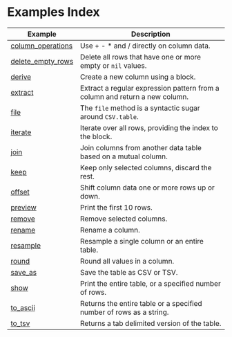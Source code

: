 # Examples Index

Example | Description
---|---
[column_operations](https://github.com/DannyBen/datamix/tree/master/examples/column_operations#column_operations) | Use + - * and / directly on column data.
[delete_empty_rows](https://github.com/DannyBen/datamix/tree/master/examples/delete_empty_rows#delete_empty_rows) | Delete all rows that have one or more empty or `nil` values.
[derive](https://github.com/DannyBen/datamix/tree/master/examples/derive#derive) | Create a new column using a block. 
[extract](https://github.com/DannyBen/datamix/tree/master/examples/extract#extract) | Extract a regular expression pattern from a column and return a new column.
[file](https://github.com/DannyBen/datamix/tree/master/examples/file#file) | The `file` method is a syntactic sugar around `CSV.table`.
[iterate](https://github.com/DannyBen/datamix/tree/master/examples/iterate#iterate) | Iterate over all rows, providing the index to the block.
[join](https://github.com/DannyBen/datamix/tree/master/examples/join#join) | Join columns from another data table based on a mutual column.
[keep](https://github.com/DannyBen/datamix/tree/master/examples/keep#keep) | Keep only selected columns, discard the rest.
[offset](https://github.com/DannyBen/datamix/tree/master/examples/offset#offset) | Shift column data one or more rows up or down.
[preview](https://github.com/DannyBen/datamix/tree/master/examples/preview#preview) | Print the first 10 rows.
[remove](https://github.com/DannyBen/datamix/tree/master/examples/remove#remove) | Remove selected columns.
[rename](https://github.com/DannyBen/datamix/tree/master/examples/rename#rename) | Rename a column.
[resample](https://github.com/DannyBen/datamix/tree/master/examples/resample#resample) | Resample a single column or an entire table.
[round](https://github.com/DannyBen/datamix/tree/master/examples/round#round) | Round all values in a column.
[save_as](https://github.com/DannyBen/datamix/tree/master/examples/save_as#save_as) | Save the table as CSV or TSV.
[show](https://github.com/DannyBen/datamix/tree/master/examples/show#show) | Print the entire table, or a specified number of rows.
[to_ascii](https://github.com/DannyBen/datamix/tree/master/examples/to_ascii#to_ascii) | Returns the entire table or a specified number of rows as a string.
[to_tsv](https://github.com/DannyBen/datamix/tree/master/examples/to_tsv#to_tsv) | Returns a tab delimited version of the table.